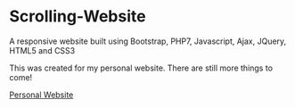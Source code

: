 # Scrolling-Website
A responsive website built using Bootstrap, PHP7, Javascript, Ajax, JQuery, HTML5 and CSS3

This was created for my personal website. There are still more things to come!

<a href="https://www.victorwernet.com">Personal Website</a>
